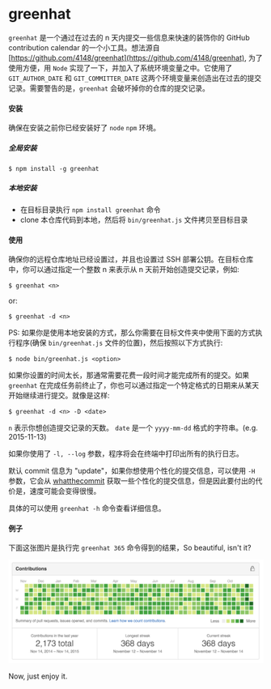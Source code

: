 # greenhat

`greenhat` 是一个通过在过去的 n 天内提交一些信息来快速的装饰你的 GitHub contribution calendar 的一个小工具。想法源自 [https://github.com/4148/greenhat](https://github.com/4148/greenhat), 为了使用方便，用 `Node` 实现了一下，并加入了系统环境变量之中。它使用了 `GIT_AUTHOR_DATE` 和 `GIT_COMMITTER_DATE` 这两个环境变量来创造出在过去的提交记录。需要警告的是，`greenhat` 会破坏掉你的仓库的提交记录。

#### 安装

确保在安装之前你已经安装好了 `node` `npm` 环境。

##### 全局安装
```
$ npm install -g greenhat
```

##### 本地安装
* 在目标目录执行 `npm install greenhat` 命令
* clone 本仓库代码到本地，然后将 `bin/greenhat.js` 文件拷贝至目标目录

#### 使用

确保你的远程仓库地址已经设置过，并且也设置过 SSH 部署公钥。在目标仓库中，你可以通过指定一个整数 n 来表示从 n 天前开始创造提交记录，例如:

```
$ greenhat <n> 
```

or:

```
$ greenhat -d <n> 
```

PS: 如果你是使用本地安装的方式，那么你需要在目标文件夹中使用下面的方式执行程序(确保 `bin/greenhat.js` 文件的位置)，然后按照以下方式执行:

```
$ node bin/greenhat.js <option> 
```

如果你设置的时间太长，那通常需要花费一段时间才能完成所有的提交。如果 `greenhat` 在完成任务前终止了，你也可以通过指定一个特定格式的日期来从某天开始继续进行提交。就像是这样:

```
$ greenhat -d <n> -D <date> 
```

`n` 表示你想创造提交记录的天数。 `date` 是一个 `yyyy-mm-dd` 格式的字符串。(e.g. 2015-11-13)

如果你使用了 `-l, --log` 参数，程序将会在终端中打印出所有的执行日志。

默认 commit 信息为 "update"，如果你想使用个性化的提交信息，可以使用 `-H` 参数，它会从 [whatthecommit](http://whatthecommit.com/index.txt) 获取一些个性化的提交信息，但是因此要付出的代价是，速度可能会变得很慢。

具体的可以使用 `greenhat -h` 命令查看详细信息。

#### 例子

下面这张图片是执行完 `greenhat 365` 命令得到的结果，So beautiful, isn't it?

![demo](./demo/preview.png)

Now, just enjoy it.
